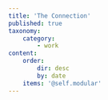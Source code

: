 ```yaml
---
title: 'The Connection'
published: true
taxonomy:
    category:
        - work
content:
    order:
        dir: desc
        by: date
    items: '@self.modular'
---
```



